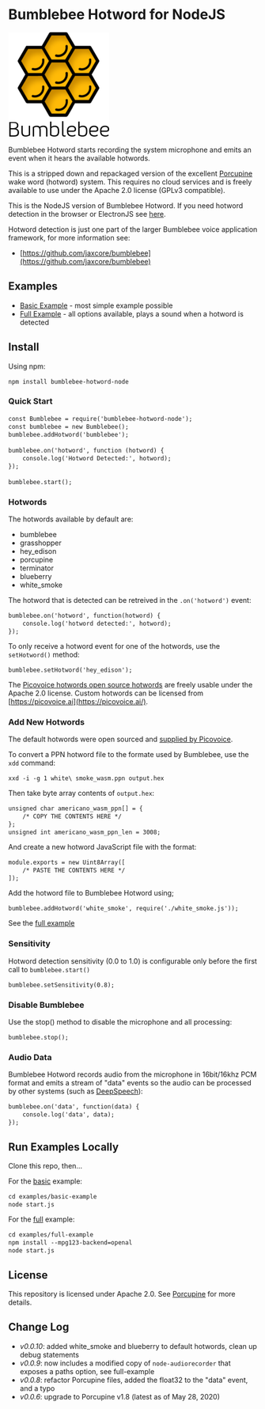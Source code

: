 # Bumblebee Hotword for NodeJS

![screenshot](logo.png)

Bumblebee Hotword starts recording the system microphone and emits an event when it hears the available hotwords.

This is a stripped down and repackaged version of the excellent [Porcupine](https://github.com/Picovoice/Porcupine) wake word (hotword) system. This requires no cloud services and is freely available to use under the Apache 2.0 license (GPLv3 compatible).

This is the NodeJS version of Bumblebee Hotword.  If you need hotword detection in the browser or ElectronJS see [here](https://github.com/jaxcore/bumblebee-hotword).

Hotword detection is just one part of the larger Bumblebee voice application framework, for more information see:

- [https://github.com/jaxcore/bumblebee](https://github.com/jaxcore/bumblebee)

## Examples

- [Basic Example](https://jaxcore.github.io/bumblebee-hotword-node/basic-example/) - most simple example possible
- [Full Example](https://jaxcore.github.io/bumblebee-hotword-node/full-example/) - all options available, plays a sound when a hotword is detected

## Install

Using npm:

```
npm install bumblebee-hotword-node
```

### Quick Start

```
const Bumblebee = require('bumblebee-hotword-node');
const bumblebee = new Bumblebee();
bumblebee.addHotword('bumblebee');

bumblebee.on('hotword', function (hotword) {
	console.log('Hotword Detected:', hotword);
});

bumblebee.start();
```

### Hotwords

The hotwords available by default are:

* bumblebee
* grasshopper
* hey_edison
* porcupine
* terminator
* blueberry
* white_smoke

The hotword that is detected can be retreived in the `.on('hotword')` event:

```
bumblebee.on('hotword', function(hotword) {
	console.log('hotword detected:', hotword);
});
```

To only receive a hotword event for one of the hotwords, use the `setHotword()` method:

```
bumblebee.setHotword('hey_edison');
```

The [Picovoice hotwords open source hotwords](https://github.com/Picovoice/Porcupine/tree/master/resources/keyword_files) are freely usable under the Apache 2.0 license.  Custom hotwords can be licensed from [https://picovoice.ai](https://picovoice.ai/).

### Add New Hotwords

The default hotwords were open sourced and [supplied by Picovoice](https://github.com/Picovoice/porcupine/tree/master/resources/keyword_files/wasm).

To convert a PPN hotword file to the formate used by Bumblebee, use the `xdd` command:

```
xxd -i -g 1 white\ smoke_wasm.ppn output.hex
```

Then take byte array contents of `output.hex`:

```
unsigned char americano_wasm_ppn[] = {
    /* COPY THE CONTENTS HERE */
};
unsigned int americano_wasm_ppn_len = 3008;
```

And create a new hotword JavaScript file with the format:

```
module.exports = new Uint8Array([
    /* PASTE THE CONTENTS HERE */
]);
```

Add the hotword file to Bumblebee Hotword using;

```
bumblebee.addHotword('white_smoke', require('./white_smoke.js'));
```

See the [full example](https://jaxcore.github.io/bumblebee-hotword-node/full-example/)

### Sensitivity

Hotword detection sensitivity (0.0 to 1.0) is configurable only before the first call to `bumblebee.start()`

```
bumblebee.setSensitivity(0.8);
```

### Disable Bumblebee

Use the stop() method to disable the microphone and all processing:

```
bumblebee.stop();
```

### Audio Data

Bumblebee Hotword records audio from the microphone in 16bit/16khz PCM format and emits a stream of "data" events so the audio can be processed by other systems (such as [DeepSpeech](https://github.com/jaxcore/deepspeech-plugin)):

```
bumblebee.on('data', function(data) {
	console.log('data', data);
});
```


## Run Examples Locally

Clone this repo, then...

For the [basic](https://jaxcore.github.io/bumblebee-hotword/basic-example/) example:

```
cd examples/basic-example
node start.js
```

For the [full](https://jaxcore.github.io/bumblebee-hotword/full-example/) example:

```
cd examples/full-example
npm install --mpg123-backend=openal
node start.js
```

## License

This repository is licensed under Apache 2.0.  See [Porcupine](https://github.com/Picovoice/Porcupine) for more details.

## Change Log

- *v0.0.10*: added white_smoke and blueberry to default hotwords, clean up debug statements
- *v0.0.9*: now includes a modified copy of `node-audiorecorder` that exposes a paths option, see full-example
- *v0.0.8*: refactor Porcupine files, added the float32 to the "data" event, and a typo
- *v0.0.6*: upgrade to Porcupine v1.8 (latest as of May 28, 2020)
